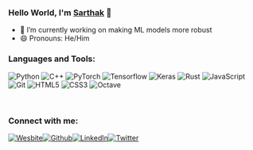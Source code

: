 ### Hello World, I'm [**Sarthak**](https://sconsul.github.io/) 👋

- 🔭 I’m currently working on making ML models more robust
- 😄 Pronouns: He/Him
<!--
- 🌱 I’m currently learning about Deep RL and meta-learning
- 💬 Interested in: Machine Learning and Computer Vision
-->
<h3>Languages and Tools:</h3>
<p><a><img alt="Python" src="https://img.shields.io/badge/Python-3776ab.svg?logo=python&logoColor=white"/></a> 
<a><img alt="C++" src="https://img.shields.io/badge/C%2b%2b-00599c.svg?logo=c%2b%2b&logoColor=white"/></a> 
<a><img alt="PyTorch" src="https://img.shields.io/badge/PyTorch-ee4c2c.svg?logo=pytorch&logoColor=white" /></a> 
<a><img alt="Tensorflow" src="https://img.shields.io/badge/TensorFlow-ff6f00.svg?logo=tensorflow&logoColor=white" /></a> 
<a><img alt="Keras" src="https://img.shields.io/badge/Keras-d00000.svg?logo=keras&logoColor=white" /></a> 
<a><img alt="Rust" src="https://img.shields.io/badge/Rust-008080.svg?logo=rust&logoColor=white" /></a>
<a><img alt="JavaScript" src="https://img.shields.io/badge/JavaScript-f7df1e.svg?logo=javascript&logoColor=black" /></a>
<a><img alt="Git" src="https://img.shields.io/badge/Git-f05032.svg?logo=git&logoColor=white" /></a>
<a><img alt="HTML5" src="https://img.shields.io/badge/HTML5-e34f26.svg?logo=html5&logoColor=white" /></a>
<a><img alt="CSS3" src="https://img.shields.io/badge/CSS3-1572b6.svg?logo=css3&logoColor=white" /></a>
<a><img alt="Octave" src="https://img.shields.io/badge/Octave-079060.svg?logo=octave&logoColor=white" /></a>
</p>
<br />
<!-- 
<img align="center" alt="SConsul's GitHub Stats" src="https://github-readme-stats.vercel.app/api?username=SConsul&include_all_commits=true&count_private=true&show_icons=true&theme=dark"> -->

<h3>Connect with me:</h3>
<p><a href="https://sconsul.github.io" target="_blank"><img alt="Wesbite" src="https://img.shields.io/badge/Website-e3e4e8.svg?&style=for-the-badge"/></a><a href="https://github.com/SConsul" target="_blank"><img alt="Github" src="https://img.shields.io/badge/GitHub-%2312100E.svg?&style=for-the-badge&logo=Github&logoColor=white"/></a><a href="https://www.linkedin.com/in/sarthak-consul" target="_blank"><img alt="LinkedIn" src="https://img.shields.io/badge/linkedin-%230077B5.svg?&style=for-the-badge&logo=linkedin&logoColor=white"/></a><a href="https://twitter.com/ConsulSarthak" target="_blank"><img alt="Twitter" src="https://img.shields.io/badge/twitter-%231DA1F2.svg?&style=for-the-badge&logo=twitter&logoColor=white"/></a>
</p>
